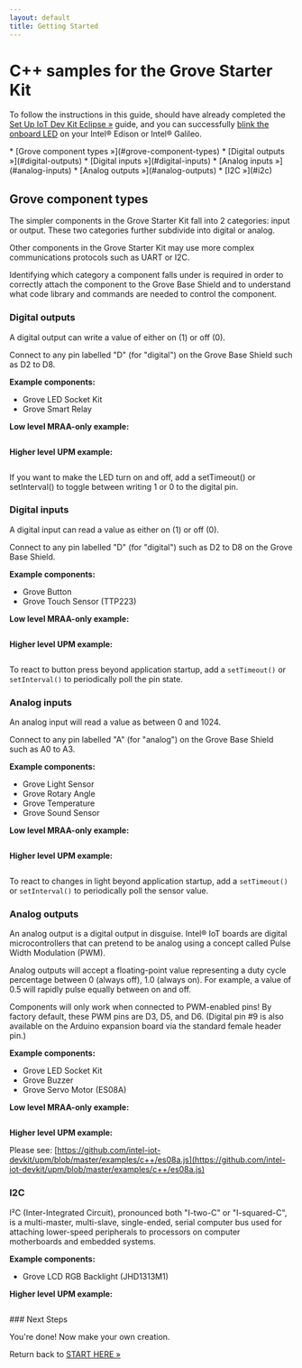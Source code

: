 ```yaml
---
layout: default
title: Getting Started
---
```


# C++ samples for the Grove Starter Kit

To follow the instructions in this guide, should have already completed the [Set Up IoT Dev Kit Eclipse »](/docs/ide_setup/eclipse/setup.html) guide, and you can successfully [blink the onboard LED](/docs/ide_setup/eclipse/create_project.html) on your Intel® Edison or Intel® Galileo.

<div id="toc" class="box" markdown="1">
* [Grove component types »](#grove-component-types)
  * [Digital outputs »](#digital-outputs)
  * [Digital inputs »](#digital-inputs)
  * [Analog inputs »](#analog-inputs)
  * [Analog outputs »](#analog-outputs)
  * [I2C »](#i2c)
</div>

## Grove component types

The simpler components in the Grove Starter Kit fall into 2 categories: input or output. These two categories further subdivide into digital or analog. 

Other components in the Grove Starter Kit may use more complex communications protocols such as UART or I2C.

Identifying which category a component falls under is required in order to correctly attach the component to the Grove Base Shield and to understand what code library and commands are needed to control the component.


### Digital outputs

<div class="tldr" markdown="1">
A digital output can write a value of either on (1) or off (0).

Connect to any pin labelled "D" (for "digital") on the Grove Base Shield such as D2 to D8.
</div>

**Example components:**

* Grove LED Socket Kit
* Grove Smart Relay

**Low level MRAA-only example:**

```

```

**Higher level UPM example:**

```

```

If you want to make the LED turn on and off, add a setTimeout() or setInterval() to toggle between writing 1 or 0 to the digital pin.  

### Digital inputs

<div class="tldr" markdown="1">
A digital input can read a value as either on (1) or off (0).

Connect to any pin labelled "D" (for "digital") such as D2 to D8 on the Grove Base Shield.
</div>

**Example components:**

* Grove Button
* Grove Touch Sensor (TTP223)

**Low level MRAA-only example:**

```

```

**Higher level UPM example:**

```

```

To react to button press beyond application startup, add a `setTimeout()` or `setInterval()` to periodically poll the pin state.

### Analog inputs

<div class="tldr" markdown="1">
An analog input will read a value as between 0 and 1024.

Connect to any pin labelled "A" (for "analog") on the Grove Base Shield such as A0 to A3.
</div>

**Example components:**

* Grove Light Sensor
* Grove Rotary Angle
* Grove Temperature
* Grove Sound Sensor

**Low level MRAA-only example:**

```

```

**Higher level UPM example:**

```

```

To react to changes in light beyond application startup, add a `setTimeout()` or `setInterval()` to periodically poll the sensor value.

### Analog outputs

<div class="tldr" markdown="1">
An analog output is a digital output in disguise. Intel® IoT boards are digital microcontrollers that can pretend to be analog using a concept called Pulse Width Modulation (PWM). 

Analog outputs will accept a floating-point value representing a duty cycle percentage between 0 (always off), 1.0 (always on). For example, a value of 0.5 will rapidly pulse equally between on and off.

Components will only work when connected to PWM-enabled pins! By factory default, these PWM pins are D3, D5, and D6. (Digital pin #9 is also available on the Arduino expansion board via the standard female header pin.)
</div>

**Example components:**

* Grove LED Socket Kit
* Grove Buzzer
* Grove Servo Motor (ES08A)

**Low level MRAA-only example:**

```

```

**Higher level UPM example:**

Please see: [https://github.com/intel-iot-devkit/upm/blob/master/examples/c++/es08a.js](https://github.com/intel-iot-devkit/upm/blob/master/examples/c++/es08a.js)


### I2C

<div class="tldr" markdown="1">
I²C (Inter-Integrated Circuit), pronounced both "I-two-C" or "I-squared-C", is a multi-master, multi-slave, single-ended, serial computer bus used for attaching lower-speed peripherals to processors on computer motherboards and embedded systems.
</div>

**Example components:**

* Grove LCD RGB Backlight (JHD1313M1)

**Higher level UPM example:**

```

```

<div id="next-steps" class="note" markdown="1">
### Next Steps

You're done! Now make your own creation. 

Return back to [START HERE »](/docs/index.html#now-make-your-own-creation)
</div>
